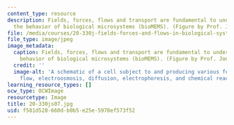 ```yaml
---
content_type: resource
description: Fields, forces, flows and transport are fundamental to understanding
  the behavior of biological microsystems (bioMEMS). (Figure by Prof. Jongyoon Han.)
file: /media/courses/20-330j-fields-forces-and-flows-in-biological-systems-spring-2007/f581d528660db0b5e25e5978ef573f52_20-330js07.jpg
file_type: image/jpeg
image_metadata:
  caption: Fields, forces, flows and transport are fundamental to understanding the
    behavior of biological microsystems (bioMEMS). (Figure by Prof. Jongyoon Han.)
  credit: ''
  image-alt: 'A schematic of a cell subject to and producing various forces: hydrodynamic
    flow, electroosmosis, diffusion, electrophoresis, and chemical reactions.'
learning_resource_types: []
ocw_type: OCWImage
resourcetype: Image
title: 20-330js07.jpg
uid: f581d528-660d-b0b5-e25e-5978ef573f52
---
```

